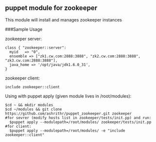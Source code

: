 puppet module for zookeeper
---------------------------

This module will install and manages zookeeper instances

###Sample Usage

zookeeper server:

```
class { "zookeeper::server":
  myid   => "0",
  ensemble => ["zk1.cw.com:2888:3888", "zk2.cw.com:2888:3888", "zk3.cw.com:2888:3888"],
  java_home => '/opt/java/jdk1.6.0_31',
}
```

zookeeper client:

```
include zookeeper::client
```

Using with puppet apply (given module lives in /root/modules):

```
$cd ~ && mkdir modules
$cd ~/modules && git clone https://github.com/ashrithr/puppet_zookeeper.git zookeeper
#for sevrer (modify hosts list in zookeeper/tests/init.pp) and run:
  $puppet apply --modulepath=/root/modules/ zookeeper/tests/init.pp
#for client:
  $puppet apply --modulepath=/root/modules/ -e "include zookeeper::client"
```